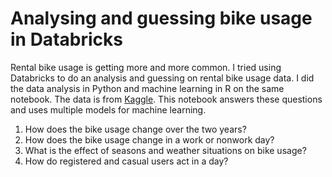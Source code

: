 # Analysing and guessing bike usage in Databricks
Rental bike usage is getting more and more common. I tried using Databricks to do an analysis and guessing on rental bike usage data. I did the data analysis in Python and machine learning in R on the same notebook. The data is from [Kaggle](https://www.kaggle.com/imakash3011/rental-bike-sharing). This notebook answers these questions and uses multiple models for machine learning.
1. How does the bike usage change over the two years?
2. How does the bike usage change in a work or nonwork day?
3. What is the effect of seasons and weather situations on bike usage?
4. How do registered and casual users act in a day?
